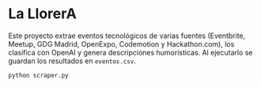 # La LlorerA

Este proyecto extrae eventos tecnológicos de varias fuentes (Eventbrite, Meetup, GDG Madrid, OpenExpo, Codemotion y Hackathon.com), los clasifica con OpenAI y genera descripciones humorísticas. Al ejecutarlo se guardan los resultados en `eventos.csv`.

```
python scraper.py
```
